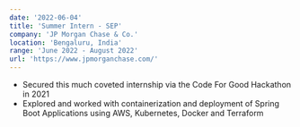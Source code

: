 ```yaml
---
date: '2022-06-04'
title: 'Summer Intern - SEP'
company: 'JP Morgan Chase & Co.'
location: 'Bengaluru, India'
range: 'June 2022 - August 2022'
url: 'https://www.jpmorganchase.com/'
---
```


- Secured this much coveted internship via the Code For Good Hackathon in 2021
- Explored and worked with containerization and deployment of Spring Boot Applications using AWS, Kubernetes, Docker and Terraform
